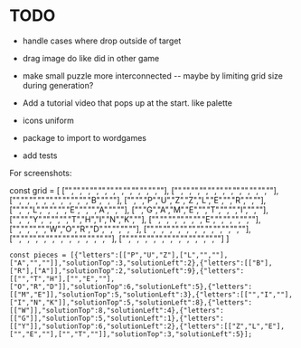 # TODO

- handle cases where drop outside of target
- drag image do like did in other game
  
- make small puzzle more interconnected -- maybe by limiting grid size during generation?

- Add a tutorial video that pops up at the start. like palette

- icons uniform
- package to import to wordgames
- add tests

For screenshots:

  const grid = [
    ["","","","","","","","","","","",""],
    ["","","","","","","","","","","",""],
    ["","","","","","","","","","B","",""],
    ["","","P","U","Z","Z","L","E","","R","",""],
    ["","","L","","","","E","","","A","",""],
    ["","G","A","M","E","","T","","","I","",""],
    ["","","Y","","","","T","H","I","N","K",""],
    ["","","","","","","E","","","","",""],
    ["","","","","W","O","R","D","","","",""],
    ["","","","","","","","","","","",""],
    ["","","","","","","","","","","",""],
    ["","","","","","","","","","","",""]
  ]

    const pieces = [{"letters":[["P","U","Z"],["L","",""],["A","",""]],"solutionTop":3,"solutionLeft":2},{"letters":[["B"],["R"],["A"]],"solutionTop":2,"solutionLeft":9},{"letters":[["","T","H"],["","E",""],["O","R","D"]],"solutionTop":6,"solutionLeft":5},{"letters":[["M","E"]],"solutionTop":5,"solutionLeft":3},{"letters":[["","I",""],["I","N","K"]],"solutionTop":5,"solutionLeft":8},{"letters":[["W"]],"solutionTop":8,"solutionLeft":4},{"letters":[["G"]],"solutionTop":5,"solutionLeft":1},{"letters":[["Y"]],"solutionTop":6,"solutionLeft":2},{"letters":[["Z","L","E"],["","E",""],["","T",""]],"solutionTop":3,"solutionLeft":5}];
